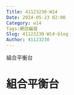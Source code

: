 ```yaml
---
Title: 41123230-W14
Date: 2024-05-23 02:00
Category: w14
Tags:網誌編寫
Slug: 41123230-W14-blog
Author: 41123230
---
```


組合平衡台

<!-- PELICAN_END_SUMMARY -->
# 組合平衡台
